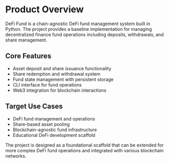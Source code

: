 # Product Overview

DeFi Fund is a chain-agnostic DeFi fund management system built in Python. The project provides a baseline implementation for managing decentralized finance fund operations including deposits, withdrawals, and share management.

## Core Features
- Asset deposit and share issuance functionality
- Share redemption and withdrawal system
- Fund state management with persistent storage
- CLI interface for fund operations
- Web3 integration for blockchain interactions

## Target Use Cases
- DeFi fund management and operations
- Share-based asset pooling
- Blockchain-agnostic fund infrastructure
- Educational DeFi development scaffold

The project is designed as a foundational scaffold that can be extended for more complex DeFi fund operations and integrated with various blockchain networks.